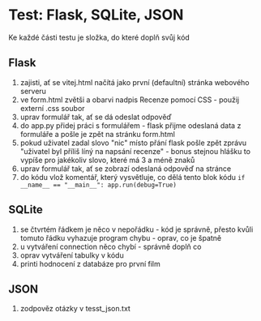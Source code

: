 # Test: Flask, SQLite, JSON

Ke každé části testu je složka, do které doplň svůj kód

## Flask

1.  zajisti, ať se vitej.html načítá jako první (defaultní) stránka webového serveru
2.  ve form.html zvětši a obarvi nadpis Recenze pomocí CSS - použij externí .css soubor
3.  uprav formulář tak, ať se dá odeslat odpověď
4.  do app.py přidej práci s formulářem - flask přijme odeslaná data z formuláře a pošle je zpět na stránku form.html
5.  pokud uživatel zadal slovo "nic" místo přání flask pošle zpět zprávu "uživatel byl příliš líný na napsání recenze" - bonus stejnou hlášku to vypíše pro jakékoliv slovo, které má 3 a méně znaků
6.  uprav formulář tak, ať se zobrazí odeslaná odpověď na stránce
7.  do kódu vlož komentář, který vysvětluje, co dělá tento blok kódu `if __name__ == "__main__": app.run(debug=True)`

## SQLite

1.  se čtvrtém řádkem je něco v nepořádku - kód je správně, přesto kvůli tomuto řádku vyhazuje program chybu - oprav, co je špatně
2.  u vytváření connection něco chybí - správně doplň co
3.  oprav vytváření tabulky v kódu
4.  printi hodnocení z databáze pro první film

## JSON

1.  zodpověz otázky v tesst_json.txt
